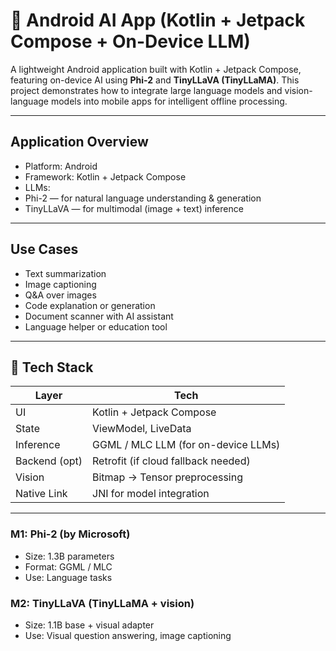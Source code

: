 # 🤖 Android AI App (Kotlin + Jetpack Compose + On-Device LLM)

A lightweight Android application built with Kotlin + Jetpack Compose, featuring on-device AI using **Phi-2** and **TinyLLaVA (TinyLLaMA)**. This project demonstrates how to integrate large language models and vision-language models into mobile apps for intelligent offline processing.

---

##  Application Overview

-  Platform: Android
-  Framework: Kotlin + Jetpack Compose
-  LLMs:
  - Phi-2 — for natural language understanding & generation
  - TinyLLaVA — for multimodal (image + text) inference

---

## Use Cases 

- Text summarization
- Image captioning
- Q&A over images
- Code explanation or generation
- Document scanner with AI assistant
- Language helper or education tool

---

## 🔧 Tech Stack

| Layer        | Tech                                 |
|--------------|--------------------------------------|
| UI           | Kotlin + Jetpack Compose             |
| State        | ViewModel, LiveData                  |
| Inference    | GGML / MLC LLM (for on-device LLMs)  |
| Backend (opt)| Retrofit (if cloud fallback needed)  |
| Vision       | Bitmap → Tensor preprocessing        |
| Native Link  | JNI for model integration            |

---

### M1: Phi-2 (by Microsoft)
- Size: 1.3B parameters
- Format: GGML / MLC
- Use: Language tasks

### M2: TinyLLaVA (TinyLLaMA + vision)
- Size: 1.1B base + visual adapter
- Use: Visual question answering, image captioning

> 


